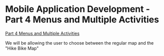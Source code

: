 
# Mobile Application Development - Part 4 Menus and Multiple Activities 

[Part 4 Menus and Multiple Activities](https://edward2.solent.ac.uk/course/mad/part4.xhtml)

We will be allowing the user to choose between the regular map and the "Hike Bike Map" 